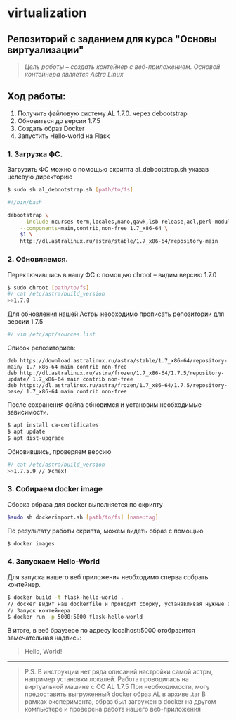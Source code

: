 # virtualization
## **Репозиторий  с  заданием  для  курса  "Основы  виртуализации"**

> *Цель работы – создать контейнер с веб-приложением.*
> *Основой контейнера является Astra Linux*

## Ход работы:

 1.  Получить файловую систему AL 1.7.0. через debootstrap
 2.  Обновиться до версии 1.7.5
 3.  Создать образ Docker
 4.  Запустить Hello-world на Flask
 
### 1. Загрузка ФС.
 
Загрузить ФС можно с помощью скрипта al_debootstrap.sh указав целевую директорию

```sh
$ sudo sh al_debootstrap.sh [path/to/fs]
```
 
```sh
#!/bin/bash

debootstrap \
    --include ncurses-term,locales,nano,gawk,lsb-release,acl,perl-modules-5.28 \
    --components=main,contrib,non-free 1.7_x86-64 \
    $1 \
    http://dl.astralinux.ru/astra/stable/1.7_x86-64/repository-main
```
### 2. Обновляемся.

Переключившись в нашу ФС с помощью chroot – видим версию 1.7.0

```sh
$ sudo chroot [path/to/fs]
#/ cat /etc/astra/build_version
>>1.7.0
```
Для обновления нашей Астры необходимо прописать репозитории для версии 1.7.5

```sh
#/ vim /etc/apt/sources.list
```
Список репозиториев:

```
deb https://download.astralinux.ru/astra/stable/1.7_x86-64/repository-main/ 1.7_x86-64 main contrib non-free  
deb http://dl.astralinux.ru/astra/frozen/1.7_x86-64/1.7.5/repository-update/ 1.7_x86-64 main contrib non-free
deb https://dl.astralinux.ru/astra/frozen/1.7_x86-64/1.7.5/repository-base/ 1.7_x86-64 main contrib non-free
```

После сохранения файла обновимся и установим необходимые зависимости.

```sh
$ apt install ca-certificates 
$ apt update
$ apt dist-upgrade
```

Обновившись, проверяем версию

```sh
#/ cat /etc/astra/build_version
>>1.7.5.9 // Успех!
```

### 3. Собираем docker image

Сборка образа для docker выполняется по скрипту 

```sh
$sudo sh dockerimport.sh [path/to/fs] [name:tag]
```

По результату работы скрипта, можем видеть образ с помощью

```sh
$ docker images
```

### 4. Запускаем Hello-World

Для запуска нашего веб приложения необходимо сперва собрать контейнер.

```sh
$ docker build -t flask-hello-world . 
// docker видит наш dockerfile и проводит сборку, устанавливая нужные зависимости
// Запуск контейнера
$ docker run -p 5000:5000 flask-hello-world
```

В итоге, в веб браузере по адресу localhost:5000 отобразится замечательная надпись:

> Hello, World!
---


> P.S.
> В инструкции нет ряда описаний настройки самой астры, например установки локалей.
> Работа проводилась на виртуальной машине с ОС AL 1.7.5
> При необходимости, могу предоставить выгруженный docker образ AL в архиве .tar
> В рамках эксперимента, образ был загружен в docker на другом компьютере и проверена работа нашего веб-приложения

